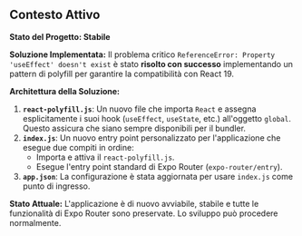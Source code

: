 ## Contesto Attivo

**Stato del Progetto: Stabile**

**Soluzione Implementata:**
Il problema critico `ReferenceError: Property 'useEffect' doesn't exist` è stato **risolto con successo** implementando un pattern di polyfill per garantire la compatibilità con React 19.

**Architettura della Soluzione:**
1.  **`react-polyfill.js`**: Un nuovo file che importa `React` e assegna esplicitamente i suoi hook (`useEffect`, `useState`, etc.) all'oggetto `global`. Questo assicura che siano sempre disponibili per il bundler.
2.  **`index.js`**: Un nuovo entry point personalizzato per l'applicazione che esegue due compiti in ordine:
    - Importa e attiva il `react-polyfill.js`.
    - Esegue l'entry point standard di Expo Router (`expo-router/entry`).
3.  **`app.json`**: La configurazione è stata aggiornata per usare `index.js` come punto di ingresso.

**Stato Attuale:**
L'applicazione è di nuovo avviabile, stabile e tutte le funzionalità di Expo Router sono preservate. Lo sviluppo può procedere normalmente.
